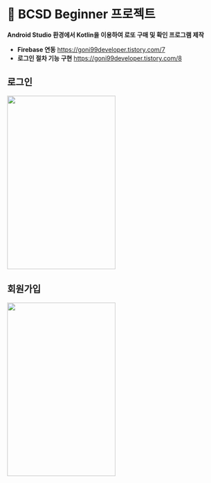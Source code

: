 # &#128007; BCSD Beginner 프로젝트
**Android Studio 환경에서 Kotlin을 이용하여 로또 구매 및 확인 프로그램 제작**
- **Firebase 연동**
https://goni99developer.tistory.com/7 <br>
- **로그인 절차 기능 구현**
https://goni99developer.tistory.com/8 <br>

## 로그인
<img src="https://user-images.githubusercontent.com/90740783/156781605-4665d5d5-36f9-45a6-92d4-f000f093d523.PNG" width="250" height="400">

## 회원가입
<img src="https://user-images.githubusercontent.com/90740783/156930324-952a2bfd-0ee6-403a-8207-2cb77c90bb4f.PNG" width="250" height="400">
